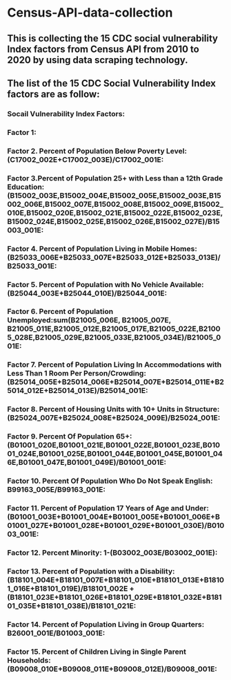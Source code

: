 # Census-API-data-collection
## This is collecting the 15 CDC social vulnerability Index factors from Census API from 2010 to 2020 by using data scraping technology.
## The list of the 15 CDC Social Vulnerability Index factors are as follow:
### Socail Vulnerability Index Factors:
### Factor 1:
### Factor 2. Percent of Population Below Poverty Level: (C17002_002E+C17002_003E)/C17002_001E:
### Factor 3.Percent of Population 25+ with Less than a 12th Grade Education: (B15002_003E,B15002_004E,B15002_005E,B15002_003E,B15002_006E,B15002_007E,B15002_008E,B15002_009E,B15002_010E,B15002_020E,B15002_021E,B15002_022E,B15002_023E,B15002_024E,B15002_025E,B15002_026E,B15002_027E)/B15003_001E:
### Factor 4. Percent of Population Living in Mobile Homes: (B25033_006E+B25033_007E+B25033_012E+B25033_013E)/B25033_001E:
### Factor 5. Percent of Population with No Vehicle Available: (B25044_003E+B25044_010E)/B25044_001E:
### Factor 6. Percent of Population Unemployed:sum(B21005_006E, B21005_007E, B21005_011E,B21005_012E,B21005_017E,B21005_022E,B21005_028E,B21005_029E,B21005_033E,B21005_034E)/B21005_001E:
### Factor 7. Percent of Population Living In Accommodations with Less Than 1 Room Per Person/Crowding: (B25014_005E+B25014_006E+B25014_007E+B25014_011E+B25014_012E+B25014_013E)/B25014_001E:
### Factor 8. Percent of Housing Units with 10+ Units in Structure: (B25024_007E+B25024_008E+B25024_009E)/B25024_001E:
### Factor 9. Percent Of Population 65+: (B01001_020E,B01001_021E,B01001_022E,B01001_023E,B01001_024E,B01001_025E,B01001_044E,B01001_045E,B01001_046E,B01001_047E,B01001_049E)/B01001_001E:
### Factor 10. Percent Of Population Who Do Not Speak English: B99163_005E/B99163_001E:
### Factor 11. Percent of Population 17 Years of Age and Under: (B01001_003E+B01001_004E+B01001_005E+B01001_006E+B01001_027E+B01001_028E+B01001_029E+B01001_030E)/B01003_001E:
### Factor 12. Percent Minority: 1-(B03002_003E/B03002_001E):
### Factor 13. Percent of Population with a Disability: (B18101_004E+B18101_007E+B18101_010E+B18101_013E+B18101_016E+B18101_019E)/B18101_002E + (B18101_023E+B18101_026E+B18101_029E+B18101_032E+B18101_035E+B18101_038E)/B18101_021E:
### Factor 14. Percent of Population Living in Group Quarters: B26001_001E/B01003_001E:
### Factor 15. Percent of Children Living in Single Parent Households: (B09008_010E+B09008_011E+B09008_012E)/B09008_001E:

